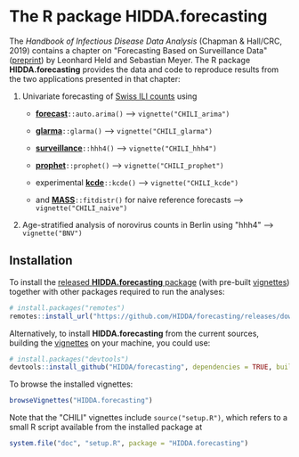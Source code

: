 # The R package HIDDA.forecasting

The *Handbook of Infectious Disease Data Analysis*
(Chapman & Hall/CRC, 2019)
contains a chapter on "Forecasting Based on Surveillance Data"
([preprint](https://arxiv.org/abs/1809.03735))
by Leonhard Held and Sebastian Meyer.
The R package **HIDDA.forecasting** provides the data and code to
reproduce results from the two applications presented in that chapter:

1. Univariate forecasting of
   [Swiss ILI counts](https://HIDDA.github.io/forecasting/articles/CHILI.html)
   using

    * [**forecast**](https://CRAN.R-project.org/package=forecast)`::auto.arima()`
      --> `vignette("CHILI_arima")`

    * [**glarma**](https://CRAN.R-project.org/package=glarma)`::glarma()`
      --> `vignette("CHILI_glarma")`

    * [**surveillance**](https://CRAN.R-project.org/package=surveillance)`::hhh4()`
      --> `vignette("CHILI_hhh4")`

    * [**prophet**](https://CRAN.R-project.org/package=prophet)`::prophet()`
      --> `vignette("CHILI_prophet")`

    * experimental [**kcde**](https://github.com/reichlab/kcde)`::kcde()`
      --> `vignette("CHILI_kcde")`

    * and [**MASS**](https://CRAN.R-project.org/package=MASS)`::fitdistr()` for naive reference forecasts
      --> `vignette("CHILI_naive")`

2. Age-stratified analysis of norovirus counts in Berlin using "hhh4"
   --> `vignette("BNV")`


## Installation

To install the
[released **HIDDA.forecasting** package](https://github.com/HIDDA/forecasting/releases)
(with pre-built [vignettes](https://HIDDA.github.io/forecasting/articles/))
together with other packages required to run the analyses:

```r
# install.packages("remotes")
remotes::install_url("https://github.com/HIDDA/forecasting/releases/download/v1.1.0/HIDDA.forecasting_1.1.0.tar.gz", dependencies = TRUE)
```

Alternatively, to install **HIDDA.forecasting** from the current sources,
building the [vignettes](https://HIDDA.github.io/forecasting/articles/)
on your machine, you could use:

```r
# install.packages("devtools")
devtools::install_github("HIDDA/forecasting", dependencies = TRUE, build_vignettes = TRUE)
```

To browse the installed vignettes:

```r
browseVignettes("HIDDA.forecasting")
```

Note that the "CHILI" vignettes include `source("setup.R")`,
which refers to a small R script available from the installed package at

```r
system.file("doc", "setup.R", package = "HIDDA.forecasting")
```
